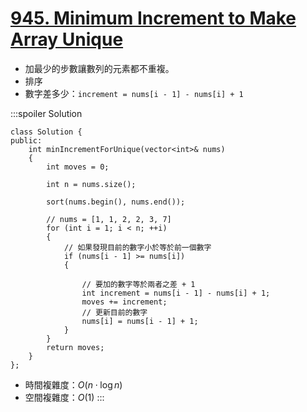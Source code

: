 # [945\. Minimum Increment to Make Array Unique](https://leetcode.com/problems/minimum-increment-to-make-array-unique/)

- 加最少的步數讓數列的元素都不重複。
- 排序
- 數字差多少：`increment = nums[i - 1] - nums[i] + 1`

:::spoiler Solution
```cpp=
class Solution {
public:
    int minIncrementForUnique(vector<int>& nums)
    {
        int moves = 0;

        int n = nums.size();

        sort(nums.begin(), nums.end());

        // nums = [1, 1, 2, 2, 3, 7]
        for (int i = 1; i < n; ++i)
        {
            // 如果發現目前的數字小於等於前一個數字
            if (nums[i - 1] >= nums[i])
            {

                // 要加的數字等於兩者之差 + 1
                int increment = nums[i - 1] - nums[i] + 1;
                moves += increment;
                // 更新目前的數字
                nums[i] = nums[i - 1] + 1;
            }
        }
        return moves;
    }
};
```
- 時間複雜度：$O(n \cdot \log n)$
- 空間複雜度：$O(1)$
:::
